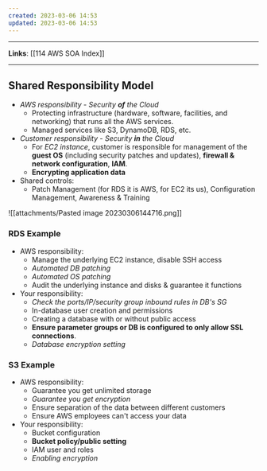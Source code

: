 ```yaml
---
created: 2023-03-06 14:53
updated: 2023-03-06 14:53
---
```

---
**Links**: [[114 AWS SOA Index]]

---
## Shared Responsibility Model
- *AWS responsibility* - *Security **of** the Cloud*
	- Protecting infrastructure (hardware, software, facilities, and networking) that runs all the AWS services.
	- Managed services like S3, DynamoDB, RDS, etc.
- *Customer responsibility* - *Security **in** the Cloud*
	- For *EC2 instance*, customer is responsible for management of the **guest OS** (including security patches and updates), **firewall & network configuration**, **lAM**.
	- **Encrypting application data**
- Shared controls:
	- Patch Management (for RDS it is AWS, for EC2 its us), Configuration Management, Awareness & Training

![[attachments/Pasted image 20230306144716.png]]

### RDS Example
- AWS responsibility:
	- Manage the underlying EC2 instance, disable SSH access
	- *Automated DB patching*
	- *Automated OS patching*
	- Audit the underlying instance and disks & guarantee it functions
- Your responsibility:
	- *Check the ports/IP/security group inbound rules in DB's SG*
	- In-database user creation and permissions
	- Creating a database with or without public access
	- **Ensure parameter groups or DB is configured to only allow SSL connections**.
	- *Database encryption setting*

### S3 Example
- AWS responsibility:
	- Guarantee you get unlimited storage
	- *Guarantee you get encryption*
	- Ensure separation of the data between different customers
	- Ensure AWS employees can't access your data
- Your responsibility:
	- Bucket configuration
	- **Bucket policy/public setting**
	- IAM user and roles
	- *Enabling encryption*